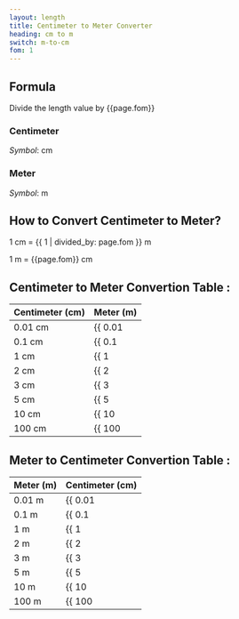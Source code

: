 ```yaml
---
layout: length
title: Centimeter to Meter Converter
heading: cm to m
switch: m-to-cm
fom: 1
---
```


## Formula
Divide the length value by {{page.fom}}

### Centimeter
*Symbol*: cm

### Meter
*Symbol*: m

## How to Convert Centimeter to Meter?
1 cm = {{ 1 | divided_by: page.fom }} m

1 m = {{page.fom}} cm

## Centimeter to Meter Convertion Table :

| Centimeter (cm) | Meter (m) |
| ---- | ---- |
| 0.01 cm | {{ 0.01 | divided_by: page.fom | round: 5 }} m |
| 0.1 cm | {{ 0.1 | divided_by: page.fom | round: 5 }} m |
| 1 cm | {{ 1 | divided_by: page.fom | round: 5 }} m |
| 2 cm | {{ 2 | divided_by: page.fom | round: 5 }} m |
| 3 cm | {{ 3 | divided_by: page.fom | round: 5 }} m |
| 5 cm | {{ 5 | divided_by: page.fom | round: 5 }} m |
| 10 cm | {{ 10 | divided_by: page.fom | round: 5 }} m |
| 100 cm | {{ 100 | divided_by: page.fom | round: 5 }} m |

## Meter to Centimeter Convertion Table :

| Meter (m) | Centimeter (cm) |
| ---- | ---- |
| 0.01 m | {{ 0.01 | times: page.fom | round: 5 }} cm |
| 0.1 m | {{ 0.1 | times: page.fom | round: 5 }} cm |
| 1 m | {{ 1 | times: page.fom | round: 5 }} cm |
| 2 m | {{ 2 | times: page.fom | round: 5 }} cm |
| 3 m | {{ 3 | times: page.fom | round: 5 }} cm |
| 5 m | {{ 5 | times: page.fom | round: 5 }} cm |
| 10 m | {{ 10 | times: page.fom | round: 5 }} cm |
| 100 m | {{ 100 | times: page.fom | round: 5 }} cm |

<script>
selectInput[3].selected = true
selectOutput[7].selected = true
</script>
